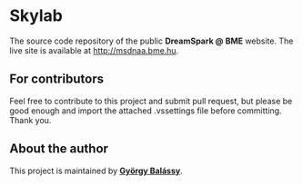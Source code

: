 ﻿Skylab
======

The source code repository of the public **DreamSpark @ BME** website.
The live site is available at http://msdnaa.bme.hu.

## For contributors

Feel free to contribute to this project and submit pull request, but please be good enough and import the attached .vssettings file before committing. Thank you.

## About the author

This project is maintained by **[György Balássy](https://www.aut.bme.hu/Staff/balassy)**.


